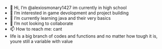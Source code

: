 - 👋 Hi, I’m @alexiosmonary1427 im currently in high school
- 👀 I’m interested in game devolopment and project building
- 🌱 I’m currently learning java and their very basics
- 💞️ I’m not looking to collaborate
- 📫 How to reach me: cant
- life is a big branch of codes and functions and no matter how tough it is, youre still a variable with value
<!---
alexiosmonary1427/alexiosmonary1427 is a ✨ special ✨ repository because its `README.md` (this file) appears on your GitHub profile.
You can click the Preview link to take a look at your changes.
--->
